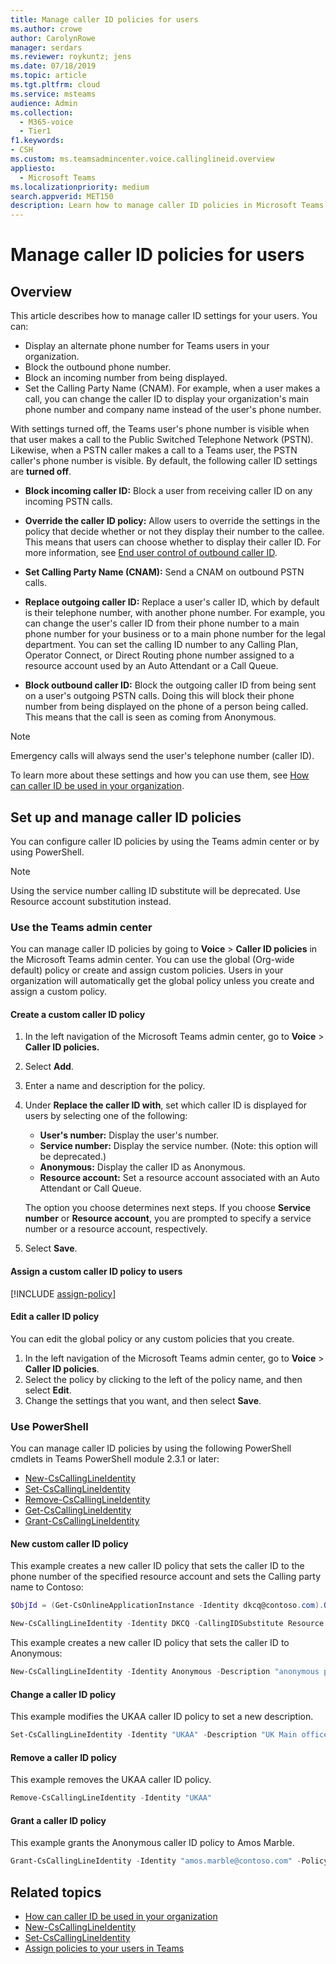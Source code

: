 ```yaml
---
title: Manage caller ID policies for users
ms.author: crowe
author: CarolynRowe
manager: serdars
ms.reviewer: roykuntz; jens
ms.date: 07/18/2019
ms.topic: article
ms.tgt.pltfrm: cloud
ms.service: msteams
audience: Admin
ms.collection: 
  - M365-voice
  - Tier1
f1.keywords:
- CSH
ms.custom: ms.teamsadmincenter.voice.callinglineid.overview
appliesto: 
  - Microsoft Teams
ms.localizationpriority: medium
search.appverid: MET150
description: Learn how to manage caller ID policies in Microsoft Teams to change or block the caller ID of Teams users in your organization.
---
```


# Manage caller ID policies for users

## Overview

This article describes how to manage caller ID settings for your users. You can:

- Display an alternate phone number for Teams users in your organization.
- Block the outbound phone number.
- Block an incoming number from being displayed.
- Set the Calling Party Name (CNAM). For example, when a user makes a call, you can change the caller ID to display your organization's main phone number and company name instead of the user's phone number.

With settings turned off, the Teams user's phone number is visible when that user makes a call to the Public Switched Telephone Network (PSTN). Likewise, when a PSTN caller makes a call to a Teams user, the PSTN caller's phone number is visible. By default, the following caller ID settings are **turned off**.

- **Block incoming caller ID:** Block a user from receiving caller ID on any incoming PSTN calls.

- **Override the caller ID policy:** Allow users to override the settings in the policy that decide whether or not they display their number to the callee. This means that users can choose whether to display their caller ID. For more information, see [End user control of outbound caller ID](/microsoftteams/how-can-caller-id-be-used-in-your-organization#end-user-control-of**-outbound-caller-id).

- **Set Calling Party Name (CNAM):** Send a CNAM on outbound PSTN calls.

- **Replace outgoing caller ID:** Replace a user's caller ID, which by default is their telephone number, with another phone number. For example, you can change the user's caller ID from their phone number to a main phone number for your business or to a main phone number for the legal department. You can set the calling ID number to any Calling Plan, Operator Connect, or Direct Routing phone number assigned to a resource account used by an Auto Attendant or a Call Queue.

- **Block outbound caller ID:** Block the outgoing caller ID from being sent on a user's outgoing PSTN calls. Doing this will block their phone number from being displayed on the phone of a person being called. This means that the call is seen as coming from Anonymous.


> [!NOTE]
> Emergency calls will always send the user's telephone number (caller ID).

To learn more about these settings and how you can use them, see [How can caller ID be used in your organization](how-can-caller-id-be-used-in-your-organization.md).

## Set up and manage caller ID policies

You can configure caller ID policies by using the Teams admin center or by using PowerShell.

  > [!NOTE]
  > Using the service number calling ID substitute will be deprecated. Use Resource account substitution instead. 

### Use the Teams admin center

You can manage caller ID policies by going to **Voice** > **Caller ID policies** in the Microsoft Teams admin center. You can use the global (Org-wide default) policy or create and assign custom policies. Users in your organization will automatically get the global policy unless you create and assign a custom policy.


#### Create a custom caller ID policy

1. In the left navigation of the Microsoft Teams admin center, go to **Voice** > **Caller ID policies.**

2. Select **Add**.

3. Enter a name and description for the policy.

4. Under **Replace the caller ID with**, set which caller ID is displayed for users by selecting one of the following:
      - **User's number:** Display the user's number.
      - **Service number:** Display the service number. (Note: this option will be deprecated.)
      - **Anonymous:** Display the caller ID as Anonymous.
      - **Resource account:** Set a resource account associated with an Auto Attendant or Call Queue.
    
    The option you choose determines next steps. If you choose **Service number** or **Resource account**, you are prompted to specify a service number or a resource account, respectively.

5. Select **Save**.

#### Assign a custom caller ID policy to users

[!INCLUDE [assign-policy](includes/assign-policy.md)]

#### Edit a caller ID policy

You can edit the global policy or any custom policies that you create.

1. In the left navigation of the Microsoft Teams admin center, go to **Voice** > **Caller ID policies**.
2. Select the policy by clicking to the left of the policy name, and then select **Edit**.
3. Change the settings that you want, and then select **Save**.

### Use PowerShell

You can manage caller ID policies by using the following PowerShell cmdlets in Teams PowerShell module 2.3.1 or later: 

- [New-CsCallingLineIdentity](/powershell/module/skype/new-cscallinglineidentity)
- [Set-CsCallingLineIdentity](/powershell/module/skype/set-cscallinglineidentity)
- [Remove-CsCallingLineIdentity](/powershell/module/skype/remove-cscallinglineidentity)
- [Get-CsCallingLineIdentity](/powershell/module/skype/get-cscallinglineidentity)
- [Grant-CsCallingLineIdentity](/powershell/module/skype/grant-cscallinglineidentity)


#### New custom caller ID policy

This example creates a new caller ID policy that sets the caller ID to the phone number of the specified resource account and sets the Calling party name to Contoso:

```PowerShell
$ObjId = (Get-CsOnlineApplicationInstance -Identity dkcq@contoso.com).ObjectId
```

```PowerShell
New-CsCallingLineIdentity -Identity DKCQ -CallingIDSubstitute Resource -EnableUserOverride $false -ResourceAccount $ObjId -CompanyName "Contoso"
```

This example creates a new caller ID policy that sets the caller ID to Anonymous:

```PowerShell
New-CsCallingLineIdentity -Identity Anonymous -Description "anonymous policy" -CallingIDSubstitute Anonymous -EnableUserOverride $false
```

#### Change a caller ID policy

This example modifies the UKAA caller ID policy to set a new description.

```PowerShell
Set-CsCallingLineIdentity -Identity "UKAA" -Description "UK Main office"
```

#### Remove a caller ID policy

This example removes the UKAA caller ID policy.

```PowerShell
Remove-CsCallingLineIdentity -Identity "UKAA"
```

#### Grant a caller ID policy

This example grants the Anonymous caller ID policy to Amos Marble.

```PowerShell
Grant-CsCallingLineIdentity -Identity "amos.marble@contoso.com" -PolicyName "Anonymous"
```

## Related topics

- [How can caller ID be used in your organization](how-can-caller-id-be-used-in-your-organization.md)
- [New-CsCallingLineIdentity](/powershell/module/skype/new-cscallinglineidentity)
- [Set-CsCallingLineIdentity](/powershell/module/skype/set-cscallinglineidentity)
- [Assign policies to your users in Teams](policy-assignment-overview.md)
